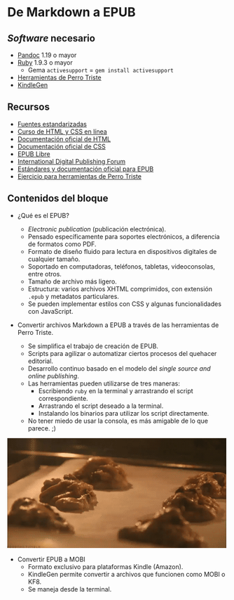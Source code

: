 # De Markdown a EPUB

## *Software* necesario

* [Pandoc](http://pandoc.org/) 1.19 o mayor
* [Ruby](https://www.ruby-lang.org/es/) 1.9.3 o mayor
	* Gema `activesupport` = `gem install activesupport`
* [Herramientas de Perro Triste](https://github.com/ColectivoPerroTriste/Herramientas)
* [KindleGen](https://www.amazon.com/gp/feature.html?ie=UTF8&docId=1000765211)

## Recursos

* [Fuentes estandarizadas](https://www.w3schools.com/cssref/css_websafe_fonts.asp)
* [Curso de HTML y CSS en línea](https://www.codecademy.com/learn/learn-html-css)
* [Documentación oficial de HTML](https://www.w3schools.com/TAgs/)
* [Documentación oficial de CSS](https://www.w3schools.com/cssref/)
* [EPUB Libre](https://www.epublibre.org/)
* [International Digital Publishing Forum](http://idpf.org/)
* [Estándares y documentación oficial para EPUB](http://epubzone.org/)
* [Ejercicio para herramientas de Perro Triste](https://github.com/ColectivoPerroTriste/Herramientas-Ejercicio)

## Contenidos del bloque

* ¿Qué es el EPUB?
	* *Electronic publication* (publicación electrónica).
	* Pensado específicamente para soportes electrónicos, a diferencia de formatos como PDF.
	* Formato de diseño fluido para lectura en dispositivos digitales de cualquier tamaño.
	* Soportado en computadoras, teléfonos, tabletas, videoconsolas, entre otros.
	* Tamaño de archivo más ligero.
	* Estructura: varios archivos XHTML comprimidos, con extensión `.epub` y metadatos particulares.
	* Se pueden implementar estilos con CSS y algunas funcionalidades con JavaScript.

* Convertir archivos Markdown a EPUB a través de las herramientas de Perro Triste.
	* Se simplifica el trabajo de creación de EPUB.
	* Scripts para agilizar o automatizar ciertos procesos del quehacer editorial.
	* Desarrollo continuo basado en el modelo del *single source and online publishing*.
	* Las herramientas pueden utilizarse de tres maneras:
		* Escribiendo `ruby` en la terminal y arrastrando el script correspondiente.
		* Arrastrando el script deseado a la terminal.
		* Instalando los binarios para utilizar los script directamente.
	* No tener miedo de usar la consola, es más amigable de lo que parece. ;)
		
![](recursos/gif06-01.gif)

* Convertir EPUB a MOBI
	* Formato exclusivo para plataformas Kindle (Amazon).
	* KindleGen permite convertir a archivos que funcionen como MOBI o KF8.
	* Se maneja desde la terminal.


